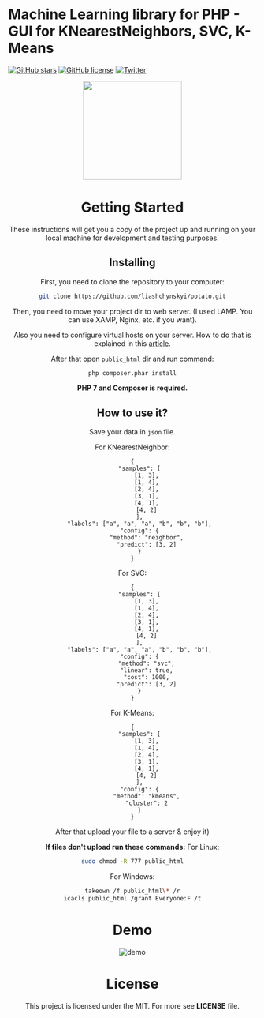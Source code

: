# Machine Learning library for PHP - GUI for KNearestNeighbors, SVC, K-Means

[![GitHub stars](https://img.shields.io/github/stars/liashchynskyi/PHP-ML-GUI.svg)](https://github.com/liashchynskyi/PHP-ML-GUI/stargazers)
[![GitHub license](https://img.shields.io/badge/license-MIT-blue.svg)](https://raw.githubusercontent.com/liashchynskyi/PHP-ML-GUI/master/LICENSE)
[![Twitter](https://img.shields.io/twitter/url/https/github.com/liashchynskyi/PHP-ML-GUI.svg?style=social)](https://twitter.com/intent/tweet?text=Wow:&url=%5Bobject%20Object%5D)

<center><p><img src="https://image.flaticon.com/icons/svg/247/247468.svg" width="200px"></p><center>


# Getting Started

These instructions will get you a copy of the project up and running on your local machine for development and testing purposes.

## Installing

First, you need to clone the repository to your computer:

```sh
git clone https://github.com/liashchynskyi/potato.git
```

Then, you need to move your project dir to web server. (I used LAMP. You can use XAMP, Nginx, etc. if you want).

Also you need to configure virtual hosts on your server. How to do that is explained in this [article](https://serversforhackers.com/c/configuring-apache-virtual-hosts).

After that open `public_html` dir and run command:

```sh
php composer.phar install
```

**PHP 7 and Composer is required.**



## How to use it?

Save your data in `json` file.

For KNearestNeighbor:

```
{
	"samples": [
		[1, 3],
		[1, 4],
		[2, 4],
		[3, 1],
		[4, 1],
		[4, 2]
	],
	"labels": ["a", "a", "a", "b", "b", "b"],
	"config": {
		"method": "neighbor",
		"predict": [3, 2]
	}
}

```

For SVC:

```
{
	"samples": [
		[1, 3],
		[1, 4],
		[2, 4],
		[3, 1],
		[4, 1],
		[4, 2]
	],
	"labels": ["a", "a", "a", "b", "b", "b"],
	"config": {
		"method": "svc",
		"linear": true,
		"cost": 1000,
		"predict": [3, 2]
	}
}

```

For K-Means:

```
{
	"samples": [
		[1, 3],
		[1, 4],
		[2, 4],
		[3, 1],
		[4, 1],
		[4, 2]
	],
	"config": {
		"method": "kmeans",
		"cluster": 2
	}
}

```

After that upload your file to a server & enjoy it)

**If files don't upload run these commands:**
For Linux:

```sh
sudo chmod -R 777 public_html
```

For Windows:

```sh
takeown /f public_html\* /r
icacls public_html /grant Everyone:F /t
```

# Demo

![demo](http://i.imgur.com/RYmVNii.gif)

# License

This project is licensed under the MIT. For more see **LICENSE** file.
